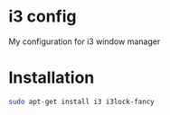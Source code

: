 # i3 config
My configuration for i3 window manager 


# Installation 
``` bash
sudo apt-get install i3 i3lock-fancy
```
